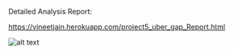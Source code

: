 Detailed Analysis Report:

https://vineetjain.herokuapp.com/project5_uber_gap_Report.html


![alt text](https://github.com/vinejain/uber-supply-demand-gap-analysis/blob/master/report/Uber%20Case%20Study%20Submission%20v2_page-0001.jpg?raw=true)
